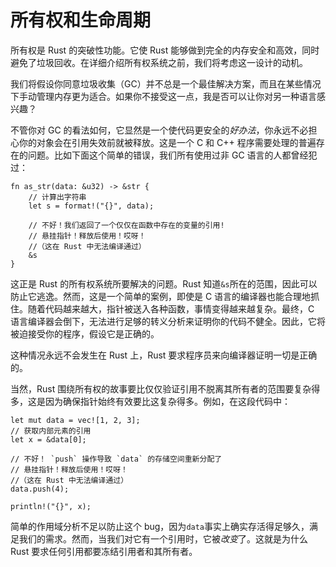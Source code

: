 # 所有权和生命周期

所有权是 Rust 的突破性功能。它使 Rust 能够做到完全的内存安全和高效，同时避免了垃圾回收。在详细介绍所有权系统之前，我们将考虑这一设计的动机。

我们将假设你同意垃圾收集（GC）并不总是一个最佳解决方案，而且在某些情况下手动管理内存更为适合。如果你不接受这一点，我是否可以让你对另一种语言感兴趣？

不管你对 GC 的看法如何，它显然是一个使代码更安全的*好办法*，你永远不必担心你的对象会在引用失效前就被释放。这是一个 C 和 C++ 程序需要处理的普遍存在的问题。比如下面这个简单的错误，我们所有使用过非 GC 语言的人都曾经犯过：

```rust,compile_fail
fn as_str(data: &u32) -> &str {
    // 计算出字符串
    let s = format!("{}", data);

    // 不好！我们返回了一个仅仅在函数中存在的变量的引用!
    // 悬挂指针！释放后使用！哎呀！
    //（这在 Rust 中无法编译通过）
    &s
}
```

这正是 Rust 的所有权系统所要解决的问题。Rust 知道`&s`所在的范围，因此可以防止它逃逸。然而，这是一个简单的案例，即使是 C 语言的编译器也能合理地抓住。随着代码越来越大，指针被送入各种函数，事情变得越来越复杂。最终，C 语言编译器会倒下，无法进行足够的转义分析来证明你的代码不健全。因此，它将被迫接受你的程序，假设它是正确的。

这种情况永远不会发生在 Rust 上，Rust 要求程序员来向编译器证明一切是正确的。

当然，Rust 围绕所有权的故事要比仅仅验证引用不脱离其所有者的范围要复杂得多，这是因为确保指针始终有效要比这复杂得多。例如，在这段代码中：

```rust,compile_fail
let mut data = vec![1, 2, 3];
// 获取内部元素的引用
let x = &data[0];

// 不好！ `push` 操作导致 `data` 的存储空间重新分配了
// 悬挂指针！释放后使用！哎呀！
//（这在 Rust 中无法编译通过）
data.push(4);

println!("{}", x);
```

简单的作用域分析不足以防止这个 bug，因为`data`事实上确实存活得足够久，满足我们的需求。然而，当我们对它有一个引用时，它被*改变*了。这就是为什么 Rust 要求任何引用都要冻结引用者和其所有者。
